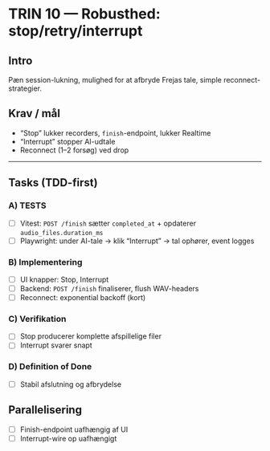 # TRIN 10 — Robusthed: stop/retry/interrupt

## Intro
Pæn session-lukning, mulighed for at afbryde Frejas tale, simple reconnect-strategier.

## Krav / mål
- “Stop” lukker recorders, `finish`-endpoint, lukker Realtime
- “Interrupt” stopper AI-udtale
- Reconnect (1–2 forsøg) ved drop

---

## Tasks (TDD-first)

### A) TESTS
- [ ] Vitest: `POST /finish` sætter `completed_at` + opdaterer `audio_files.duration_ms`
- [ ] Playwright: under AI-tale → klik “Interrupt” → tal ophører, event logges

### B) Implementering
- [ ] UI knapper: Stop, Interrupt
- [ ] Backend: `POST /finish` finaliserer, flush WAV-headers
- [ ] Reconnect: exponential backoff (kort)

### C) Verifikation
- [ ] Stop producerer komplette afspillelige filer
- [ ] Interrupt svarer snapt

### D) Definition of Done
- [ ] Stabil afslutning og afbrydelse

## Parallelisering
- [ ] Finish-endpoint uafhængig af UI
- [ ] Interrupt-wire op uafhængigt
